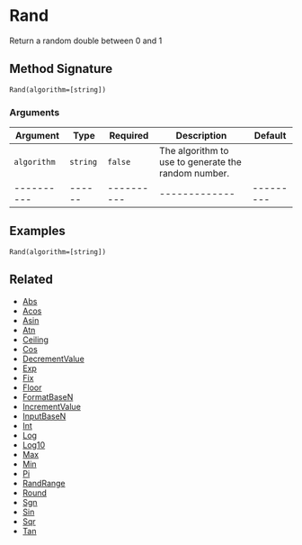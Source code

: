 # Rand

Return a random double between 0 and 1

## Method Signature

```
Rand(algorithm=[string])
```

### Arguments

| Argument    | Type     | Required   | Description                                         | Default   |
| ----------- | -------- | ---------- | --------------------------------------------------- | --------- |
| `algorithm` | `string` | `false`    | The algorithm to use to generate the random number. |           |
| ----------  | ------   | ---------- | -------------                                       | --------- |

## Examples

```
Rand(algorithm=[string])
```

## Related

* [Abs](abs.md)
* [Acos](acos.md)
* [Asin](asin.md)
* [Atn](atn.md)
* [Ceiling](ceiling.md)
* [Cos](cos.md)
* [DecrementValue](decrementvalue.md)
* [Exp](exp.md)
* [Fix](fix.md)
* [Floor](floor.md)
* [FormatBaseN](formatbasen.md)
* [IncrementValue](incrementvalue.md)
* [InputBaseN](inputbasen.md)
* [Int](int.md)
* [Log](log.md)
* [Log10](log10.md)
* [Max](max.md)
* [Min](min.md)
* [Pi](pi.md)
* [RandRange](randrange.md)
* [Round](round.md)
* [Sgn](sgn.md)
* [Sin](sin.md)
* [Sqr](sqr.md)
* [Tan](tan.md)
